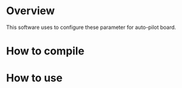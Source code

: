 # Overview

This software uses to configure these parameter for auto-pilot board.

# How to compile

# How to use
